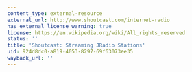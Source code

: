 ```yaml
---
content_type: external-resource
external_url: http://www.shoutcast.com/internet-radio
has_external_license_warning: true
license: https://en.wikipedia.org/wiki/All_rights_reserved
status: ''
title: 'Shoutcast: Streaming JRadio Stations'
uid: 924d8dc0-a819-4053-8297-69f63073ee35
wayback_url: ''
---
```

